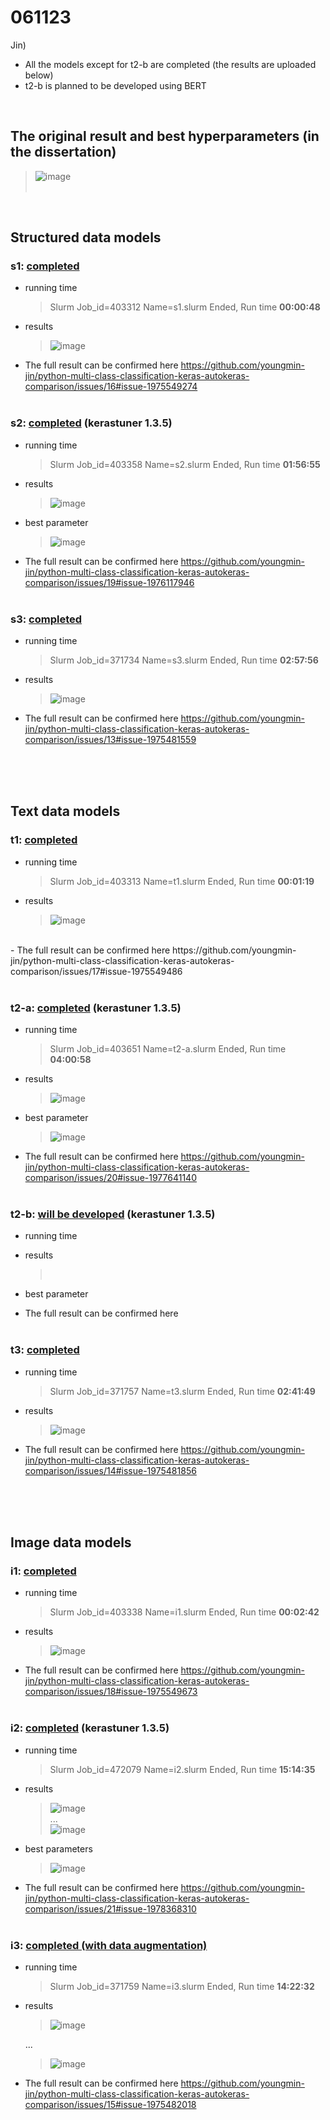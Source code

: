 # 061123
Jin) 
- All the models except for t2-b are completed (the results are uploaded below)
- t2-b is planned to be developed using BERT 

<br/>

## The original result and best hyperparameters (in the dissertation)<br/>
  > ![image](https://github.com/youngmin-jin/python-multi-class-classification-keras-autokeras-comparison/assets/135728064/5f88408a-13fc-4942-9130-14bc750f3313) <br/><br/>
<br/>

## Structured data models
### s1: <ins>completed</ins>
  - running time
    > Slurm Job_id=403312 Name=s1.slurm Ended, Run time **00:00:48**
  - results
    > ![image](https://github.com/youngmin-jin/python-multi-class-classification-keras-autokeras-comparison/assets/135728064/34607aa9-d5df-4eb1-82e1-dfff86cc821b) <br/>
  - The full result can be confirmed here https://github.com/youngmin-jin/python-multi-class-classification-keras-autokeras-comparison/issues/16#issue-1975549274 <br/><br/>

### s2: <ins>completed</ins> (kerastuner 1.3.5)
  - running time
    >  Slurm Job_id=403358 Name=s2.slurm Ended, Run time **01:56:55**
  - results
    > ![image](https://github.com/youngmin-jin/python-multi-class-classification-keras-autokeras-comparison/assets/135728064/af2357fd-e5a0-4cde-af09-156bb8a9dee8) <br/>
  - best parameter
    > ![image](https://github.com/youngmin-jin/python-multi-class-classification-keras-autokeras-comparison/assets/135728064/f08db9d0-0803-46e7-bb07-f4aac46c4b14)
  - The full result can be confirmed here https://github.com/youngmin-jin/python-multi-class-classification-keras-autokeras-comparison/issues/19#issue-1976117946 <br/><br/>

### s3: <ins>completed</ins>
  - running time
    > Slurm Job_id=371734 Name=s3.slurm Ended, Run time **02:57:56**
  - results
    > ![image](https://github.com/youngmin-jin/python-multi-class-classification-keras-autokeras-comparison/assets/135728064/9df30d05-6f07-49b5-ae95-46d154a8c4eb) <br/>
  - The full result can be confirmed here https://github.com/youngmin-jin/python-multi-class-classification-keras-autokeras-comparison/issues/13#issue-1975481559 <br/><br/>

<br/><br/>

## Text data models
### t1: <ins>completed</ins>
  - running time
    >  Slurm Job_id=403313 Name=t1.slurm Ended, Run time **00:01:19**
  - results
    > ![image](https://github.com/youngmin-jin/python-multi-class-classification-keras-autokeras-comparison/assets/135728064/2133f1e6-1044-4579-8953-ee21b73ae21f)
 <br/>
  - The full result can be confirmed here https://github.com/youngmin-jin/python-multi-class-classification-keras-autokeras-comparison/issues/17#issue-1975549486 <br/><br/>

### t2-a: <ins>completed</ins> (kerastuner 1.3.5)
  - running time
    > Slurm Job_id=403651 Name=t2-a.slurm Ended, Run time **04:00:58**
  - results
    > ![image](https://github.com/youngmin-jin/python-multi-class-classification-keras-autokeras-comparison/assets/135728064/5afdfd16-4840-4874-9618-3872576d1c40) <br/>
  - best parameter
    > ![image](https://github.com/youngmin-jin/python-multi-class-classification-keras-autokeras-comparison/assets/135728064/1cd8df18-0ee0-4381-b087-2228f3970a91)
  - The full result can be confirmed here https://github.com/youngmin-jin/python-multi-class-classification-keras-autokeras-comparison/issues/20#issue-1977641140 <br/><br/>

### t2-b: <ins>will be developed</ins> (kerastuner 1.3.5)
  - running time
    >  
  - results
    >  <br/>
  - best parameter
    > 
  - The full result can be confirmed here <br/><br/>

### t3: <ins>completed</ins> 
  - running time
    >  Slurm Job_id=371757 Name=t3.slurm Ended, Run time **02:41:49**
  - results
    >  ![image](https://github.com/youngmin-jin/python-multi-class-classification-keras-autokeras-comparison/assets/135728064/3da2ef1a-c5ad-40c4-8f08-0c70cd940efe) <br/>
  - The full result can be confirmed here https://github.com/youngmin-jin/python-multi-class-classification-keras-autokeras-comparison/issues/14#issue-1975481856 <br/><br/>

<br/><br/>

## Image data models
### i1: <ins>completed</ins>
  - running time
    >  Slurm Job_id=403338 Name=i1.slurm Ended, Run time **00:02:42**
  - results
    > ![image](https://github.com/youngmin-jin/python-multi-class-classification-keras-autokeras-comparison/assets/135728064/c1d9c0c3-d90e-4ed8-bd52-db24b88ddf40) <br/>
  - The full result can be confirmed here https://github.com/youngmin-jin/python-multi-class-classification-keras-autokeras-comparison/issues/18#issue-1975549673 <br/><br/>

### i2: <ins>completed</ins> (kerastuner 1.3.5)
  - running time
    >  Slurm Job_id=472079 Name=i2.slurm Ended, Run time **15:14:35**
  - results
    > ![image](https://github.com/youngmin-jin/python-multi-class-classification-keras-autokeras-comparison/assets/135728064/4c4f08ed-7004-45d2-9b66-91fc60377530) <br/>
    ... <br/>
    > ![image](https://github.com/youngmin-jin/python-multi-class-classification-keras-autokeras-comparison/assets/135728064/72f5aca4-da6c-45f4-b83c-9f33c8f529b8)
  - best parameters
    > ![image](https://github.com/youngmin-jin/python-multi-class-classification-keras-autokeras-comparison/assets/135728064/dbbc5ac8-9d14-45e7-83fc-552b0d6fe57a) <br/>
  - The full result can be confirmed here https://github.com/youngmin-jin/python-multi-class-classification-keras-autokeras-comparison/issues/21#issue-1978368310 <br/><br/>

### i3: <ins>completed (with data augmentation)</ins>
  - running time
    > Slurm Job_id=371759 Name=i3.slurm Ended, Run time **14:22:32**
  - results
    > ![image](https://github.com/youngmin-jin/python-multi-class-classification-keras-autokeras-comparison/assets/135728064/2aae98e8-5bef-4983-b6cb-2bec5053df95) <br/>
    
    ...

    > ![image](https://github.com/youngmin-jin/python-multi-class-classification-keras-autokeras-comparison/assets/135728064/f02f71b9-5985-4879-bc3f-1d19d061ea6a) <br/>
  - The full result can be confirmed here https://github.com/youngmin-jin/python-multi-class-classification-keras-autokeras-comparison/issues/15#issue-1975482018 <br/><br/>





